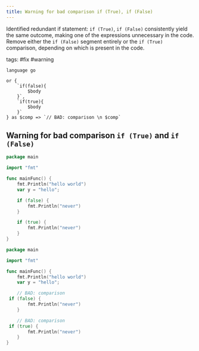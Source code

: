 ```yaml
---
title: Warning for bad comparison if (True), if (False)
---
```


Identified redundant if statement: `if (True)`, `if (False)` consistently yield the same outcome, making one of the expressions unnecessary in the code. Remove either the `if (False)` segment entirely or the `if (True)` comparison, depending on which is present in the code.

tags: #fix #warning

```grit
language go

or {
    `if(false){
        $body
    }`,
    `if(true){
        $body
    }` 
} as $comp => `// BAD: comparison \n $comp`
```

## Warning for bad comparison `if (True)` and `if (False)`

```go
package main

import "fmt"

func mainFunc() {
    fmt.Println("hello world")
    var y = "hello";

    if (false) {
        fmt.Println("never")
    }

    if (true) {
        fmt.Println("never")
    }
}
```

```go
package main

import "fmt"

func mainFunc() {
    fmt.Println("hello world")
    var y = "hello";

    // BAD: comparison 
 if (false) {
        fmt.Println("never")
    }

    // BAD: comparison 
 if (true) {
        fmt.Println("never")
    }
}
```
